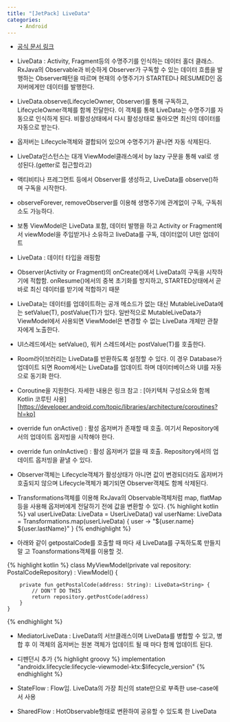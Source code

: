 ```yaml
---
title: "[JetPack] LiveData"
categories:
    - Android
---
```

* [공식 문서 링크](https://developer.android.com/topic/libraries/architecture/livedata)

* LiveData : Activity, Fragment등의 수명주기를 인식하는 데이터 홀더 클래스. RxJava의 Observable과 비슷하게
 Observer가 구독할 수 있는 데이터 흐름을 발행하는 Observer패턴을 따르며 현재의 수명주기가 STARTED나 RESUMED인
  옵저버에게만 데이터를 발행한다.

* LiveData.observe(LifecycleOwner, Observer<T>)를 통해 구독하고, LifecycleOwner객체를 함께 전달한다. 이 객체를 통해
 LiveData는 수명주기를 자동으로 인식하게 된다.
비활성상태에서 다시 활성상태로 돌아오면 최신의 데이터를 자동으로 받는다.

* 옵저버는 Lifecycle객체와 결합되어 있으며 수명주기가 끝나면 자동 삭제된다.

* LiveData인스턴스는 대개 ViewModel클래스에서 by lazy 구문을 통해 val로 생성된다.(getter로 접근할라고)

* 액티비티나 프레그먼트 등에서 Observer를 생성하고, LiveData를 observe()하며 구독을 시작한다.

* observeForever, removeObserver를 이용해 생명주기에 관계없이 구독, 구독취소도 가능하다.

* 보통 ViewModel은 LiveData 포함, 데이터 발행을 하고 Activity or Fragment에서 viewModel을 주입받거나
 소유하고 liveData를 구독, 데이터없이 UI만 업데이트

* LiveData<T> : 데이터 타입을 래핑함

* Observer(Activity or Fragment)의 onCreate()에서 LiveData의 구독을 시작하기에 적합함.
 onResume()에서의 중복 초기화를 방지하고, STARTED상태에서 곧바로 최신 데이터를 받기에 적합하기 때문
 
* LiveData는 데이터를 업데이트하는 공개 메소드가 없는 대신 MutableLiveData에는 setValue(T), postValue(T)가 있다.
일반적으로 MutableLiveData가 ViewModel에서 사용되면 ViewModel은 변경할 수 없는 LiveData 개체만 관찰자에게 노출한다. 

* UI스레드에서는 setValue(), 워커 스레드에서는 postValue(T)를 호출한다.

* Room라이브러리는 LiveData를 반환하도록 설정할 수 있다. 이 경우 Database가 업데이트 되면 Room에서는 LiveData를
업데이트 하며 데이터베이스와 UI를 자동으로 동기화 한다.

* Coroutine을 지원한다. 자세한 내용은 링크 참고 : [아키텍처 구성요소와 함께 Kotlin 코루틴 사용][https://developer.android.com/topic/libraries/architecture/coroutines?hl=ko]

* override fun onActive() : 활성 옵저버가 존재할 때 호출. 여기서 Repository에서의 업데이트 옵저빙을 시작해야 한다.

* override fun onInActive() : 활성 옵저버가 없을 때 호출. Repository에서의 업데이트 옵저빙을 끝낼 수 있다.

* Observer객체는 Lifecycle객체가 활성상태가 아니면 값이 변경되더라도 옵저버가 호출되지 않으며
Lifecycle객체가 폐기되면 Observer객체도 함께 삭제된다.

* Transformations객체를 이용해 RxJava의 Observable객체처럼 map, flatMap등을 사용해 옵저버에게 전달하기 전에 값을 변환할 수 있다.
{% highlight kotlin %}
val userLiveData: LiveData<User> = UserLiveData()
val userName: LiveData<String> = Transformations.map(userLiveData) {
        user -> "${user.name} ${user.lastName}"
    }
{% endhighlight %}

* 아래와 같이 getpostalCode를 호출할 때 마다 새 LiveData를 구독하도록 만들지 말 고 Toansformations객체를 이용할 것.

{% highlight kotlin %}
class MyViewModel(private val repository: PostalCodeRepository) : ViewModel() {

        private fun getPostalCode(address: String): LiveData<String> {
            // DON'T DO THIS
            return repository.getPostCode(address)
        }
    }
{% endhighlight %}

* MediatorLiveData : LiveData의 서브클래스이며 LiveData를 병합할 수 있고, 병합 후 이 객체의 옵저버는 원본 객체가
업데이트 될 때 마다 함께 업데이트 된다. 



* 디펜던시 추가
{% highlight groovy %}
implementation "androidx.lifecycle:lifecycle-viewmodel-ktx:$lifecycle_version"
{% endhighlight %}

* StateFlow : Flow임. LiveData의 가장 최신의 state만으로 부족한 use-case에서 사용
* SharedFlow : HotObservable형태로 변환하여 공유할 수 있도록 한 LiveData